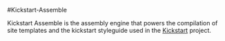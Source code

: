 #Kickstart-Assemble

Kickstart Assemble is the assembly engine that powers the compilation of site templates and the kickstart styleguide used in the [Kickstart]("https://github.com/onenorth/kickstart") project.
